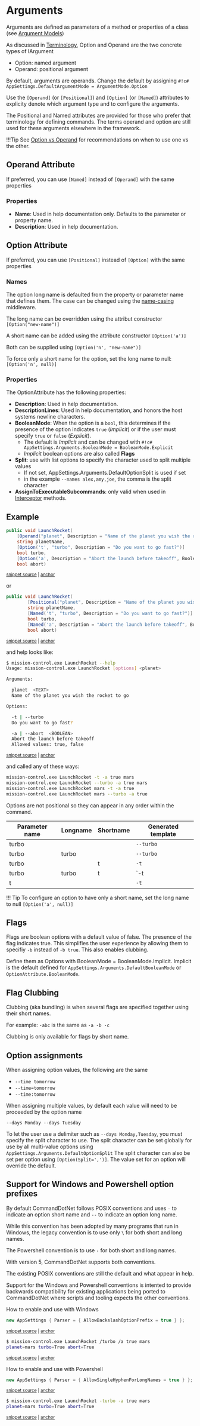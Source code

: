 # Arguments

Arguments are defined as parameters of a method or properties of a class (see [Argument Models](argument-models.md))

As discussed in [Terminology](../argument-terminology.md), Option and Operand are the two concrete types of IArgument

* Option: named argument
* Operand: positional argument

By default, arguments are operands. Change the default by assigning `#!c# AppSettings.DefaultArgumentMode = ArgumentMode.Option`

Use the `[Operand]` (or `[Positional]`) and `[Option]` (or `[Named]`) attributes to explicity denote which argument type and to configure the arguments.

The Positional and Named attributes are provided for those who prefer that terminology for defining commands. The terms operand and option are still used for these arguments elsewhere in the framework.

!!!Tip
    See [Option vs Operand](option-or-operand.md) for recommendations on when to use one vs the other.

## Operand Attribute

If preferred, you can use `[Named]` instead of `[Operand]` with the same properties

### Properties

* __Name__: Used in help documentation only. Defaults to the parameter or property name.
* __Description__: Used in help documentation.

## Option Attribute

If preferred, you can use `[Positional]` instead of `[Option]` with the same properties

### Names
The option long name is defaulted from the property or parameter name that defines them. 
The case can be changed using the [name-casing](../OtherFeatures/name-casing.md) middleware.

The long name can be overridden using the attribut constructor `[Option("new-name")]`

A short name can be added using the attribute constructor `[Option('a')]`

Both can be supplied using `[Option('n', "new-name")]`

To force only a short name for the option, set the long name to null: `[Option('n', null)]`

### Properties
The OptionAttribute has the following properties:

* __Description__: Used in help documentation.
* __DescriptionLines__: Used in help documentation, and honors the host systems newline characters.
* __BooleanMode__: When the option is a `bool`, this determines if the presence of the option 
  indicates `true` (_Implicit_) or if the user must specify `true` or `false` (_Explicit_). 
    * The default is _Implicit_ and can be changed with `#!c# AppSettings.Arguments.BooleanMode = BooleanMode.Explicit`
    * _Implicit_ boolean options are also called __Flags__
* __Split__: use with list options to specify the character used to split multiple values
    * If not set, AppSettings.Arguments.DefaultOptionSplit is used if set
    * in the example `--names alex,amy,joe`, the comma is the split character
* __AssignToExecutableSubcommands__: only valid when used in [Interceptor](../Extensibility/interceptors.md) methods.

## Example

<!-- snippet: arguments_attributes -->
<a id='snippet-arguments_attributes'></a>
```c#
public void LaunchRocket(
    [Operand("planet", Description = "Name of the planet you wish the rocket to go")]
    string planetName,
    [Option('t', "turbo", Description = "Do you want to go fast?")]
    bool turbo,
    [Option('a', Description = "Abort the launch before takeoff", BooleanMode = BooleanMode.Explicit)]
    bool abort)
```
<sup><a href='https://github.com/bilal-fazlani/commanddotnet/blob/master/CommandDotNet.DocExamples/Arguments/Arguments/Arguments_Attributes.cs#L12-L20' title='Snippet source file'>snippet source</a> | <a href='#snippet-arguments_attributes' title='Start of snippet'>anchor</a></sup>
<!-- endSnippet -->

or

<!-- snippet: arguments_attributes_alt -->
<a id='snippet-arguments_attributes_alt'></a>
```c#
public void LaunchRocket(
        [Positional("planet", Description = "Name of the planet you wish the rocket to go")]
        string planetName,
        [Named('t', "turbo", Description = "Do you want to go fast?")]
        bool turbo,
        [Named('a', Description = "Abort the launch before takeoff", BooleanMode = BooleanMode.Explicit)]
        bool abort)
```
<sup><a href='https://github.com/bilal-fazlani/commanddotnet/blob/master/CommandDotNet.DocExamples/Arguments/Arguments/Arguments_Attributes.cs#L26-L34' title='Snippet source file'>snippet source</a> | <a href='#snippet-arguments_attributes_alt' title='Start of snippet'>anchor</a></sup>
<!-- endSnippet -->

and help looks like:

<!-- snippet: arguments_attributes_help -->
<a id='snippet-arguments_attributes_help'></a>
```bash
$ mission-control.exe LaunchRocket --help
Usage: mission-control.exe LaunchRocket [options] <planet>

Arguments:

  planet  <TEXT>
  Name of the planet you wish the rocket to go

Options:

  -t | --turbo
  Do you want to go fast?

  -a | --abort  <BOOLEAN>
  Abort the launch before takeoff
  Allowed values: true, false
```
<sup><a href='https://github.com/bilal-fazlani/commanddotnet/blob/master/CommandDotNet.DocExamples/BashSnippets/arguments_attributes_help.bash#L1-L18' title='Snippet source file'>snippet source</a> | <a href='#snippet-arguments_attributes_help' title='Start of snippet'>anchor</a></sup>
<!-- endSnippet -->

and called any of these ways:

```bash
mission-control.exe LaunchRocket -t -a true mars
mission-control.exe LaunchRocket --turbo -a true mars
mission-control.exe LaunchRocket mars -t -a true
mission-control.exe LaunchRocket mars --turbo -a true
```

Options are not positional so they can appear in any order within the command.

| Parameter name | Longname | Shortname | Generated template
| --- | --- | --- | --- |
| turbo |  |  | `--turbo` |
| turbo | turbo |  | `--turbo` |
| turbo |  | t | `-t` |
| turbo | turbo | t | `-t | --turbo` |
| t |  |  | `-t` |

!!! Tip
    To configure an option to have only a short name, set the long name to null `[Option('a', null)]`

## Flags

Flags are boolean options with a default value of false. The presence of the flag indicates true. This simplifies the user experience by allowing them to specifiy `-b` instead of `-b true`.  This also enables clubbing.

Define them as Options with BooleanMode = BooleanMode.Implicit. Implicit is the default defined for `AppSettings.Arguments.DefaultBooleanMode` or `OptionAttribute.BooleanMode`.

## Flag Clubbing

Clubbing (aka bundling) is when several flags are specified together using their short names. 

For example: `-abc` is the same as `-a -b -c`

Clubbing is only available for flags by short name.

## Option assignments

When assigning option values, the following are the same

* `--time tomorrow`
* `--time=tomorrow`
* `--time:tomorrow`

When assigning multiple values, by default each value will need to be proceeded by the option name

`--days Monday --days Tuesday`

To let the user use a delimiter such as `--days Monday,Tuesday`, you must specify the split character to use.
The split character can be set globally for use by all multi-value options using `AppSettings.Arguments.DefaultOptionSplit`
The split character can also be set per option using `[Option(Split=',')]`. The value set for an option will override the default.

## Support for Windows and Powershell option prefixes

By default CommandDotNet follows POSIX conventions and uses `-` to indicate an option short name and `--` to indicate an option long name.

While this convention has been adopted by many programs that run in Windows, the legacy convention is to use only `\` for both short and long names.

The Powershell convention is to use `-` for both short and long names.

With version 5, CommandDotNet supports both conventions. 

The existing POSIX conventions are still the default and what appear in help. 

Support for the Windows and Powershell conventions is intented to provide backwards compatibility for existing applications being ported to CommandDotNet where scripts and tooling expects the other conventions.

How to enable and use with Windows

<!-- snippet: AppSettings_for_windows -->
<a id='snippet-appsettings_for_windows'></a>
```c#
new AppSettings { Parser = { AllowBackslashOptionPrefix = true } };
```
<sup><a href='https://github.com/bilal-fazlani/commanddotnet/blob/master/CommandDotNet.DocExamples/Arguments/Arguments/Arguments_Attributes.cs#L61-L63' title='Snippet source file'>snippet source</a> | <a href='#snippet-appsettings_for_windows' title='Start of snippet'>anchor</a></sup>
<!-- endSnippet -->

<!-- snippet: arguments_attributes_windows_exe -->
<a id='snippet-arguments_attributes_windows_exe'></a>
```bash
$ mission-control.exe LaunchRocket /turbo /a true mars
planet=mars turbo=True abort=True
```
<sup><a href='https://github.com/bilal-fazlani/commanddotnet/blob/master/CommandDotNet.DocExamples/BashSnippets/arguments_attributes_windows_exe.bash#L1-L4' title='Snippet source file'>snippet source</a> | <a href='#snippet-arguments_attributes_windows_exe' title='Start of snippet'>anchor</a></sup>
<!-- endSnippet -->

How to enable and use with Powershell

<!-- snippet: AppSettings_for_powershell -->
<a id='snippet-appsettings_for_powershell'></a>
```c#
new AppSettings { Parser = { AllowSingleHyphenForLongNames = true } };
```
<sup><a href='https://github.com/bilal-fazlani/commanddotnet/blob/master/CommandDotNet.DocExamples/Arguments/Arguments/Arguments_Attributes.cs#L76-L78' title='Snippet source file'>snippet source</a> | <a href='#snippet-appsettings_for_powershell' title='Start of snippet'>anchor</a></sup>
<!-- endSnippet -->

<!-- snippet: arguments_attributes_powershell_exe -->
<a id='snippet-arguments_attributes_powershell_exe'></a>
```bash
$ mission-control.exe LaunchRocket -turbo -a true mars
planet=mars turbo=True abort=True
```
<sup><a href='https://github.com/bilal-fazlani/commanddotnet/blob/master/CommandDotNet.DocExamples/BashSnippets/arguments_attributes_powershell_exe.bash#L1-L4' title='Snippet source file'>snippet source</a> | <a href='#snippet-arguments_attributes_powershell_exe' title='Start of snippet'>anchor</a></sup>
<!-- endSnippet -->
